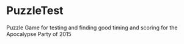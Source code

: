 # PuzzleTest

Puzzle Game for testing and finding good timing and scoring for the Apocalypse Party of 2015
